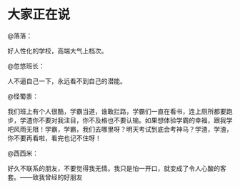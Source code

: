 # 大家正在说

@落落： 

好人性化的学校，高端大气上档次。 

@忽悠班长： 

人不逼自己一下，永远看不到自己的潜能。 

@怪蜀黍： 

我们班上有个人很酷，学霸当道，谁敢拦路，学霸们一直在看书，连上厕所都要跑步，学渣你不要对我注目，你不及格也不要认输。如果想体验学霸的幸福，跟我学吧风雨无阻！学霸，学霸，我们去哪里呀？明天考试到底会考神马？学渣，学渣，你不要再看啦，看完也记不住呀！ 

@西西米： 

好久不联系的朋友，不要觉得我无情。我只是怕一开口，就变成了令人心酸的客套。——致我曾经的好朋友